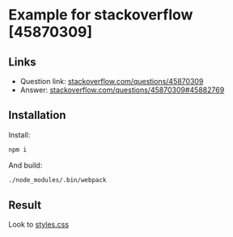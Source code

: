 # Example for stackoverflow [45870309]

## Links
 * Question link: [stackoverflow.com/questions/45870309](https://stackoverflow.com/questions/45870309/csso-extracttextplugin-in-webpack-not-restructuring-extracted-page)
 * Answer: [stackoverflow.com/questions/45870309#45882769](https://stackoverflow.com/questions/45870309/csso-extracttextplugin-in-webpack-not-restructuring-extracted-page/45882769#45882769)

## Installation

Install:
```bash
npm i
```

And build:
```bash
./node_modules/.bin/webpack
```

## Result
Look to [styles.css](./build/styles.css)
